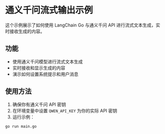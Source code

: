 # 通义千问流式输出示例

这个示例展示了如何使用 LangChain Go 与通义千问 API 进行流式文本生成，实时接收生成的内容。

## 功能

- 使用通义千问模型进行流式文本生成
- 实时接收和显示生成的内容
- 演示如何设置系统提示和用户消息

## 使用方法

1. 确保你有通义千问 API 密钥
2. 在环境变量中设置 `QWEN_API_KEY` 为你的实际 API 密钥
3. 运行示例：

```bash
go run main.go
